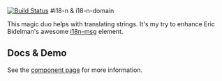 [![Build Status](https://travis-ci.org/FamilySearchElements/fs-i18n.svg?branch=master)](https://travis-ci.org/FamilySearchElements/fs-i18n)
#i18-n & i18-n-domain

This magic duo helps with translating strings.
It's my try to enhance Eric Bidelman's awesome [i18n-msg](https://github.com/ebidel/i18n-msg) element.

## Docs & Demo

See the [component page](https://pkaske.github.io/i18-n/) for more information.
